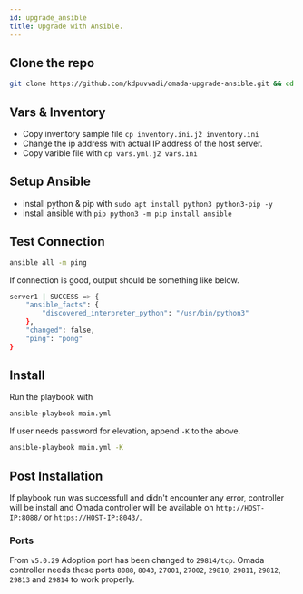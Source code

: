 ```yaml
---
id: upgrade_ansible
title: Upgrade with Ansible.
---
```


## Clone the repo

```bash
git clone https://github.com/kdpuvvadi/omada-upgrade-ansible.git && cd omada-ansible
```

## Vars & Inventory

* Copy inventory sample file `cp inventory.ini.j2 inventory.ini`
* Change the ip address with actual IP address of the host server.
* Copy varible file with `cp vars.yml.j2 vars.ini`

## Setup Ansible

* install python & pip with `sudo apt install python3 python3-pip -y`
* install ansible with `pip python3 -m pip install ansible`

## Test Connection

```bash
ansible all -m ping
```

If connection is good, output should be something like below.

```bash
server1 | SUCCESS => {
    "ansible_facts": {
        "discovered_interpreter_python": "/usr/bin/python3"
    },
    "changed": false,
    "ping": "pong"
}
```

## Install

Run the playbook with

```bash
ansible-playbook main.yml
```

If user needs password for elevation, append `-K` to the above.

```bash
ansible-playbook main.yml -K
```

## Post Installation

If playbook run was successfull and didn't encounter any error, controller will be install and Omada controller will be available on `http://HOST-IP:8088/` or `https://HOST-IP:8043/`.

### Ports

From `v5.0.29` Adoption port has been changed to `29814/tcp`. Omada controller needs these ports `8088`, `8043`, `27001`, `27002`, `29810`, `29811`, `29812`, `29813` and `29814` to work properly.

